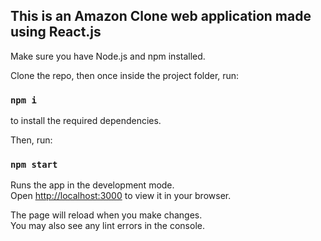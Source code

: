 ## This is an Amazon Clone web application made using React.js

Make sure you have Node.js and npm installed.

Clone the repo, then once inside the project folder, run:

### `npm i`

to install the required dependencies.

Then, run:

### `npm start`

Runs the app in the development mode.\
Open [http://localhost:3000](http://localhost:3000) to view it in your browser.

The page will reload when you make changes.\
You may also see any lint errors in the console.

